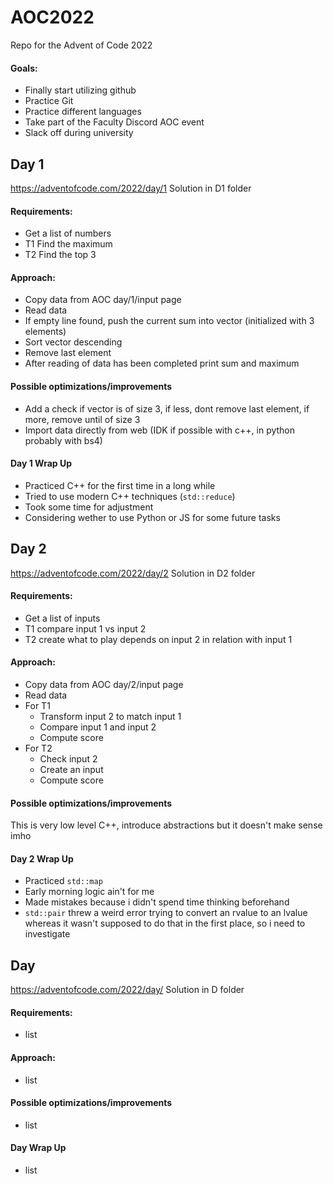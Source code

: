 # AOC2022
Repo for the Advent of Code 2022
#### Goals:
* Finally start utilizing github
* Practice Git
* Practice different languages
* Take part of the Faculty Discord AOC event
* Slack off during university

## Day 1
https://adventofcode.com/2022/day/1
Solution in D1 folder
#### Requirements:
* Get a list of numbers
* T1 Find the maximum
* T2 Find the top 3

#### Approach:
* Copy data from AOC day/1/input page
* Read data
* If empty line found, push the current sum into vector (initialized with 3 elements)
* Sort vector descending
* Remove last element
* After reading of data has been completed print sum and maximum

#### Possible optimizations/improvements
* Add a check if vector is of size 3, if less, dont remove last element, if more, remove until of size 3
* Import data directly from web (IDK if possible with c++, in python probably with bs4)

#### Day 1 Wrap Up
* Practiced C++ for the first time in a long while
* Tried to use modern C++ techniques (`std::reduce`) 
* Took some time for adjustment
* Considering wether to use Python or JS for some future tasks

## Day 2
https://adventofcode.com/2022/day/2
Solution in D2 folder
#### Requirements:
* Get a list of inputs
* T1 compare input 1 vs input 2
* T2 create what to play depends on input 2 in relation with input 1

#### Approach:
* Copy data from AOC day/2/input page
* Read data
* For T1
  * Transform input 2 to match input 1
  * Compare input 1 and input 2
  * Compute score
* For T2
  * Check input 2
  * Create an input
  * Compute score

#### Possible optimizations/improvements
This is very low level C++, introduce abstractions but it doesn't make sense imho

#### Day 2 Wrap Up
* Practiced `std::map`
* Early morning logic ain't for me
* Made mistakes because i didn't spend time thinking beforehand
* `std::pair` threw a weird error trying to convert an rvalue to an lvalue whereas it wasn't supposed to do that in the first place, so i need to investigate

## Day <x>
https://adventofcode.com/2022/day/<x>
Solution in D<x> folder
#### Requirements:
* list

#### Approach:
* list

#### Possible optimizations/improvements
* list

#### Day <x> Wrap Up
* list
